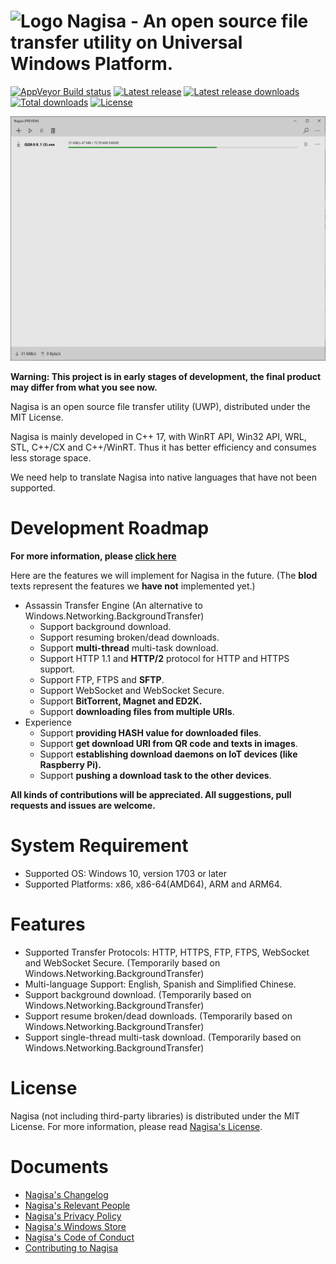 ﻿# ![Logo](Logo.png) Nagisa - An open source file transfer utility on Universal Windows Platform.

[![AppVeyor Build status](https://ci.appveyor.com/api/projects/status/github//Project-Nagisa/Nagisa?branch=master&svg=true)](https://ci.appveyor.com/project/MouriNaruto/nagisa/branch/master)
[![Latest release](https://img.shields.io/github/release/Project-Nagisa/Nagisa.svg)](https://github.com/Project-Nagisa/Nagisa/releases/latest)
[![Latest release downloads](https://img.shields.io/github/downloads/Project-Nagisa/Nagisa/latest/total.svg)](https://github.com/Project-Nagisa/Nagisa/releases/latest)
[![Total downloads](https://img.shields.io/github/downloads/Project-Nagisa/Nagisa/total.svg)](https://github.com/Project-Nagisa/Nagisa/releases)
[![License](https://img.shields.io/github/license/Project-Nagisa/Nagisa.svg)](LICENSE)

![Screenshot](Screenshot.png)

**Warning: This project is in early stages of development, the final product 
may differ from what you see now.**

Nagisa is an open source file transfer utility (UWP), distributed under the MIT
License. 

Nagisa is mainly developed in C++ 17, with WinRT API, Win32 API, WRL, STL, 
C++/CX and C++/WinRT. Thus it has better efficiency and consumes less storage
space. 

We need help to translate Nagisa into native languages that have not been 
supported.

# Development Roadmap
**For more information, please 
[click here](https://github.com/Project-Nagisa/Nagisa/issues/6)**

Here are the features we will implement for Nagisa in the future. (The **blod**
texts represent the features we **have not** implemented yet.)

- Assassin Transfer Engine (An alternative to 
  Windows.Networking.BackgroundTransfer)
  - Support background download. 
  - Support resuming broken/dead downloads.
  - Support **multi-thread** multi-task download. 
  - Support HTTP 1.1 and **HTTP/2** protocol for HTTP and HTTPS support.
  - Support FTP, FTPS and **SFTP**.
  - Support WebSocket and WebSocket Secure.
  - Support **BitTorrent, Magnet and ED2K.**
  - Support **downloading files from multiple URIs**.
- Experience
  - Support **providing HASH value for downloaded files**.
  - Support **get download URI from QR code and texts in images**.
  - Support **establishing download daemons on IoT devices (like Raspberry 
    Pi).** 
  - Support **pushing a download task to the other devices**.

**All kinds of contributions will be appreciated. All suggestions, pull 
requests and issues are welcome.**

# System Requirement
- Supported OS: Windows 10, version 1703 or later
- Supported Platforms: x86, x86-64(AMD64), ARM and ARM64.

# Features
- Supported Transfer Protocols: HTTP, HTTPS, FTP, FTPS, WebSocket and WebSocket
  Secure. (Temporarily based on Windows.Networking.BackgroundTransfer)
- Multi-language Support: English, Spanish and Simplified Chinese.
- Support background download. 
  (Temporarily based on Windows.Networking.BackgroundTransfer)
- Support resume broken/dead downloads.
  (Temporarily based on Windows.Networking.BackgroundTransfer)
- Support single-thread multi-task download.
  (Temporarily based on Windows.Networking.BackgroundTransfer)

# License
Nagisa (not including third-party libraries) is distributed under the MIT 
License. For more information, please read [Nagisa's License](LICENSE).

# Documents
- [Nagisa's Changelog](Changelog.md)
- [Nagisa's Relevant People](People.md)
- [Nagisa's Privacy Policy](Privacy.md)
- [Nagisa's Windows Store](https://www.microsoft.com/store/apps/9NFW53N9MFJR)
- [Nagisa's Code of Conduct](CODE_OF_CONDUCT.md)
- [Contributing to Nagisa](CONTRIBUTING.md)
